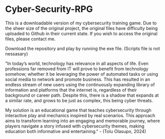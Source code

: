 # Cyber-Security-RPG
This is a downloadable version of my cybersecurity training game. Due to the sheer size of the original project, the original files have difficulty being uploaded to Github in their current state. If you wish to access the original files, please contact me.

Download the repository and play by running the exe file. (Scripts file is not nessasary)

"In today’s world, technology has relevance in all aspects of life. Even professions far removed from IT will prove to benefit from technology somehow; whether it be leveraging the power of automated tasks or using social media to network and promote business. This has resulted in an endless stream of new users using the continuously expanding library of information and platforms that the internet is, regardless of their background or career path. Despite this, there is a shadow that expands at a similar rate, and grows to be just as complex, this being cyber threats.

My solution is an educational game that teaches cybersecurity through interactive play and mechanics inspired by real scenarios. This approach aims to transform learning into an engaging and memorable journey, where players navigate a story infused with cybersecurity themes, making education both informative and entertaining." - (Tolu Olasupo, 2024)

